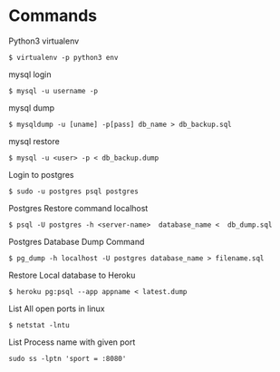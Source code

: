 # Commands<br>
Python3 virtualenv<br>
``` {r, engine='bash', count_lines}
$ virtualenv -p python3 env
```



mysql login<br>
``` {r, engine='bash', count_lines}
$ mysql -u username -p
```


mysql dump<br>
``` {r, engine='bash', count_lines}
$ mysqldump -u [uname] -p[pass] db_name > db_backup.sql
```

mysql restore<br>
```{r, engine='bash', count_lines}
$ mysql -u <user> -p < db_backup.dump
```

Login to postgres<br>
```{r, engine='bash', count_lines}
$ sudo -u postgres psql postgres 
```

Postgres Restore command localhost<br>
```{r, engine='bash', count_lines}
$ psql -U postgres -h <server-name>  database_name <  db_dump.sql
```
Postgres Database Dump Command<br>
```{r, engine='bash', count_lines}
$ pg_dump -h localhost -U postgres database_name > filename.sql
```

Restore Local database to Heroku <br>
```{r, engine='bash', count_lines}
$ heroku pg:psql --app appname < latest.dump
```

List All open ports in linux
```{r, engine='bash', count_lines}
$ netstat -lntu
```
List Process name with given port 
```{r, engine='bash', count_lines}
sudo ss -lptn 'sport = :8080'
```
